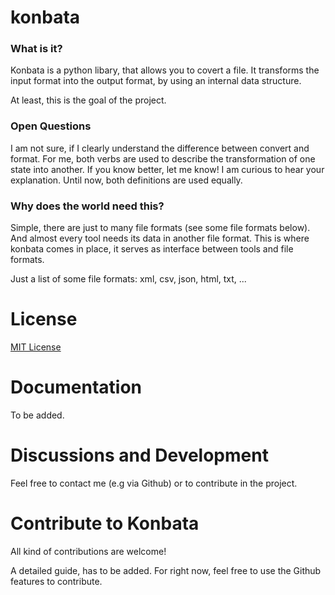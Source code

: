 # konbata

### What is it?
Konbata is a python libary, that allows you to covert a file.
It transforms the input format into the output format, by using an internal data structure.

At least, this is the goal of the project.

### Open Questions
I am not sure, if I clearly understand the difference between convert and format.
For me, both verbs are used to describe the transformation of one state into another.
If you know better, let me know! I am curious to hear your explanation.
Until now, both definitions are used equally.

### Why does the world need this?
Simple, there are just to many file formats (see some file formats below).
And almost every tool needs its data in another file format.
This is where konbata comes in place, it serves as interface between tools and file formats.


Just a list of some file formats:
xml, csv, json, html, txt, ...

# License
[MIT License](https://github.com/jzeuner/konbata/blob/master/LICENSE)

# Documentation
To be added.

# Discussions and Development
Feel free to contact me (e.g via Github) or to contribute in the project.

# Contribute to Konbata
All kind of contributions are welcome!

A detailed guide, has to be added. For right now, feel free to use the Github features to contribute.
